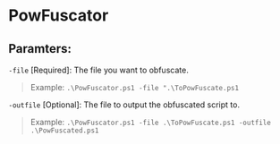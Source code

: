 # PowFuscator
## Paramters:

```-file``` [Required]: The file you want to obfuscate. 
>Example:
>```.\PowFuscator.ps1 -file ".\ToPowFuscate.ps1```

```-outfile``` [Optional]: The file to output the obfuscated script to.
>Example:
>```.\PowFuscator.ps1 -file .\ToPowFuscate.ps1 -outfile .\PowFuscated.ps1```
